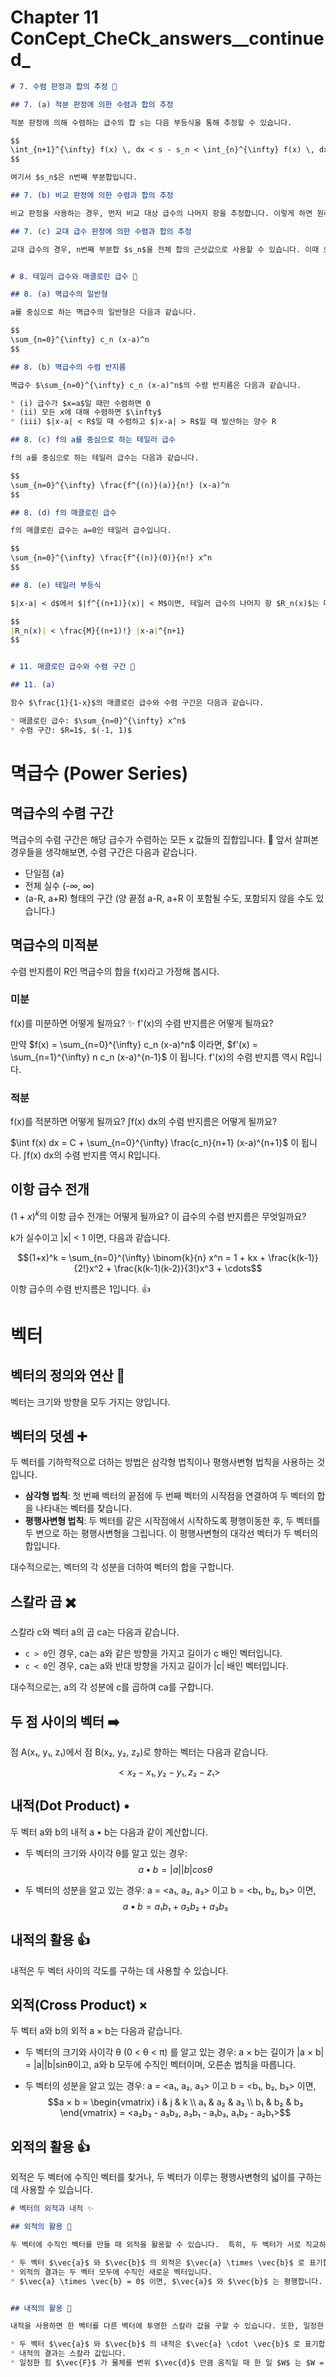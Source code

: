 # Chapter 11 ConCept_CheCk_answers__continued_

```markdown
# 7. 수렴 판정과 합의 추정 🤔

## 7. (a) 적분 판정에 의한 수렴과 합의 추정

적분 판정에 의해 수렴하는 급수의 합 s는 다음 부등식을 통해 추정할 수 있습니다.

$$
\int_{n+1}^{\infty} f(x) \, dx < s - s_n < \int_{n}^{\infty} f(x) \, dx
$$

여기서 $s_n$은 n번째 부분합입니다.  

## 7. (b) 비교 판정에 의한 수렴과 합의 추정

비교 판정을 사용하는 경우, 먼저 비교 대상 급수의 나머지 항을 추정합니다. 이렇게 하면 원래 급수 나머지 항의 상한을 구할 수 있습니다.

## 7. (c) 교대 급수 판정에 의한 수렴과 합의 추정

교대 급수의 경우, n번째 부분합 $s_n$을 전체 합의 근삿값으로 사용할 수 있습니다. 이때 오차의 크기는 $|a_{n+1}|$ (무시된 첫 번째 항의 절댓값)을 넘지 않습니다.


# 8. 테일러 급수와 매클로린 급수 📝

## 8. (a) 멱급수의 일반형

a를 중심으로 하는 멱급수의 일반형은 다음과 같습니다.

$$
\sum_{n=0}^{\infty} c_n (x-a)^n
$$

## 8. (b) 멱급수의 수렴 반지름

멱급수 $\sum_{n=0}^{\infty} c_n (x-a)^n$의 수렴 반지름은 다음과 같습니다.

* (i) 급수가 $x=a$일 때만 수렴하면 0
* (ii) 모든 x에 대해 수렴하면 $\infty$
* (iii) $|x-a| < R$일 때 수렴하고 $|x-a| > R$일 때 발산하는 양수 R

## 8. (c) f의 a를 중심으로 하는 테일러 급수

f의 a를 중심으로 하는 테일러 급수는 다음과 같습니다.

$$
\sum_{n=0}^{\infty} \frac{f^{(n)}(a)}{n!} (x-a)^n
$$

## 8. (d) f의 매클로린 급수

f의 매클로린 급수는 a=0인 테일러 급수입니다.

$$
\sum_{n=0}^{\infty} \frac{f^{(n)}(0)}{n!} x^n
$$

## 8. (e) 테일러 부등식

$|x-a| < d$에서 $|f^{(n+1)}(x)| < M$이면, 테일러 급수의 나머지 항 $R_n(x)$는 다음 부등식을 만족합니다.

$$
|R_n(x)| < \frac{M}{(n+1)!} |x-a|^{n+1}
$$


# 11. 매클로린 급수와 수렴 구간 📏

## 11. (a)

함수 $\frac{1}{1-x}$의 매클로린 급수와 수렴 구간은 다음과 같습니다.

* 매클로린 급수: $\sum_{n=0}^{\infty} x^n$
* 수렴 구간: $R=1$, $(-1, 1)$
```

# 멱급수 (Power Series)

## 멱급수의 수렴 구간

멱급수의 수렴 구간은 해당 급수가 수렴하는 모든 x 값들의 집합입니다.  🤔 앞서 살펴본 경우들을 생각해보면, 수렴 구간은 다음과 같습니다.

*   단일점 {a}
*   전체 실수 (-∞, ∞)
*   (a-R, a+R) 형태의 구간 (양 끝점 a-R, a+R 이 포함될 수도, 포함되지 않을 수도 있습니다.)

## 멱급수의 미적분

수렴 반지름이 R인 멱급수의 합을 f(x)라고 가정해 봅시다.

### 미분

f(x)를 미분하면 어떻게 될까요? ✨ f'(x)의 수렴 반지름은 어떻게 될까요?

만약 $f(x) = \sum_{n=0}^{\infty} c_n (x-a)^n$ 이라면,  $f'(x) = \sum_{n=1}^{\infty} n c_n (x-a)^{n-1}$ 이 됩니다.  f'(x)의 수렴 반지름 역시 R입니다.

### 적분

f(x)를 적분하면 어떻게 될까요?  ∫f(x) dx의 수렴 반지름은 어떻게 될까요?

$\int f(x) dx = C + \sum_{n=0}^{\infty} \frac{c_n}{n+1} (x-a)^{n+1}$ 이 됩니다. ∫f(x) dx의 수렴 반지름 역시 R입니다.


## 이항 급수 전개

$(1+x)^k$의 이항 급수 전개는 어떻게 될까요?  이 급수의 수렴 반지름은 무엇일까요?

k가 실수이고 |x| < 1 이면, 다음과 같습니다.

$$(1+x)^k = \sum_{n=0}^{\infty} \binom{k}{n} x^n = 1 + kx + \frac{k(k-1)}{2!}x^2 + \frac{k(k-1)(k-2)}{3!}x^3 + \cdots$$

이항 급수의 수렴 반지름은 1입니다. 👍

# 벡터

## 벡터의 정의와 연산 🤔

벡터는 크기와 방향을 모두 가지는 양입니다.

## 벡터의 덧셈 ➕

두 벡터를 기하학적으로 더하는 방법은 삼각형 법칙이나 평행사변형 법칙을 사용하는 것입니다.

* **삼각형 법칙**:  첫 번째 벡터의 끝점에 두 번째 벡터의 시작점을 연결하여 두 벡터의 합을 나타내는 벡터를 찾습니다.
* **평행사변형 법칙**: 두 벡터를 같은 시작점에서 시작하도록 평행이동한 후, 두 벡터를 두 변으로 하는 평행사변형을 그립니다. 이 평행사변형의 대각선 벡터가 두 벡터의 합입니다.

대수적으로는, 벡터의 각 성분을 더하여 벡터의 합을 구합니다.

## 스칼라 곱 ✖️

스칼라 c와 벡터 a의 곱 ca는 다음과 같습니다.

* `c > 0`인 경우, ca는 a와 같은 방향을 가지고 길이가 c 배인 벡터입니다.
* `c < 0`인 경우, ca는 a와 반대 방향을 가지고 길이가 |c| 배인 벡터입니다.

대수적으로는, a의 각 성분에 c를 곱하여 ca를 구합니다.


## 두 점 사이의 벡터 ➡️

점 A(x₁, y₁, z₁)에서 점 B(x₂, y₂, z₂)로 향하는 벡터는 다음과 같습니다.

$$<x₂ - x₁, y₂ - y₁, z₂ - z₁>$$


## 내적(Dot Product) •

두 벡터 a와 b의 내적 a • b는 다음과 같이 계산합니다.

* 두 벡터의 크기와 사이각 θ를 알고 있는 경우:
$$a • b = |a||b|cosθ$$

* 두 벡터의 성분을 알고 있는 경우:  a = <a₁, a₂, a₃> 이고 b = <b₁, b₂, b₃> 이면,
$$a • b = a₁b₁ + a₂b₂ + a₃b₃$$


## 내적의 활용 👍

내적은 두 벡터 사이의 각도를 구하는 데 사용할 수 있습니다.


## 외적(Cross Product) ×

두 벡터 a와 b의 외적 a × b는 다음과 같습니다.

* 두 벡터의 크기와 사이각 θ (0 < θ < π) 를 알고 있는 경우: a × b는 길이가 |a × b| = |a||b|sinθ이고, a와 b 모두에 수직인 벡터이며, 오른손 법칙을 따릅니다.

* 두 벡터의 성분을 알고 있는 경우: a = <a₁, a₂, a₃> 이고 b = <b₁, b₂, b₃> 이면,
$$a × b = \begin{vmatrix} i & j & k \\ a₁ & a₂ & a₃ \\ b₁ & b₂ & b₃ \end{vmatrix} = <a₂b₃ - a₃b₂, a₃b₁ - a₁b₃, a₁b₂ - a₂b₁>$$


## 외적의 활용 👍

외적은 두 벡터에 수직인 벡터를 찾거나, 두 벡터가 이루는 평행사변형의 넓이를 구하는 데 사용할 수 있습니다.

```markdown
# 벡터의 외적과 내적 ✨

## 외적의 활용 🧮

두 벡터에 수직인 벡터를 만들 때 외적을 활용할 수 있습니다.  특히, 두 벡터가 서로 직교하는지 판별하거나, 두 벡터가 결정하는 평행사변형의 넓이를 계산하는 데 유용합니다. 두 개의 0이 아닌 벡터가 평행하다면, 그들의 외적은 0입니다.  또한, 강체에 힘이 작용할 때, 토크 벡터는 위치 벡터와 힘 벡터의 외적입니다.

* 두 벡터 $\vec{a}$ 와 $\vec{b}$ 의 외적은 $\vec{a} \times \vec{b}$ 로 표기합니다.
* 외적의 결과는 두 벡터 모두에 수직인 새로운 벡터입니다.
* $\vec{a} \times \vec{b} = 0$ 이면, $\vec{a}$ 와 $\vec{b}$ 는 평행합니다.


## 내적의 활용 📏

내적을 사용하면 한 벡터를 다른 벡터에 투영한 스칼라 값을 구할 수 있습니다. 또한, 일정한 힘이 물체를 움직일 때, 한 일은 힘 벡터와 변위 벡터의 내적과 같습니다.

* 두 벡터 $\vec{a}$ 와 $\vec{b}$ 의 내적은 $\vec{a} \cdot \vec{b}$ 로 표기합니다.
* 내적의 결과는 스칼라 값입니다.
* 일정한 힘 $\vec{F}$ 가 물체를 변위 $\vec{d}$ 만큼 움직일 때 한 일 $W$ 는 $W = \vec{F} \cdot \vec{d}$ 입니다.


```